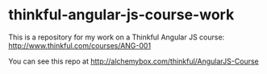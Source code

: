 thinkful-angular-js-course-work
===============================

This is a repository for my work on a Thinkful Angular JS course: http://www.thinkful.com/courses/ANG-001

You can see this repo at http://alchemybox.com/thinkful/AngularJS-Course
